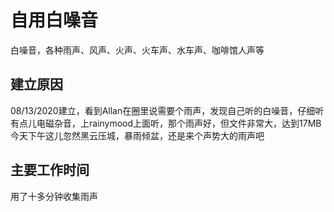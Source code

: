 自用白噪音
======
白噪音，各种雨声、风声、火声、火车声、水车声、咖啡馆人声等
## 建立原因

08/13/2020建立，看到Allan在圈里说需要个雨声，发现自己听的白噪音，仔细听有点儿电磁杂音，上rainymood上面听，那个雨声好，但文件非常大，达到17MB 今天下午这儿忽然黑云压城，暴雨倾盆，还是来个声势大的雨声吧

## 主要工作时间
 用了十多分钟收集雨声
